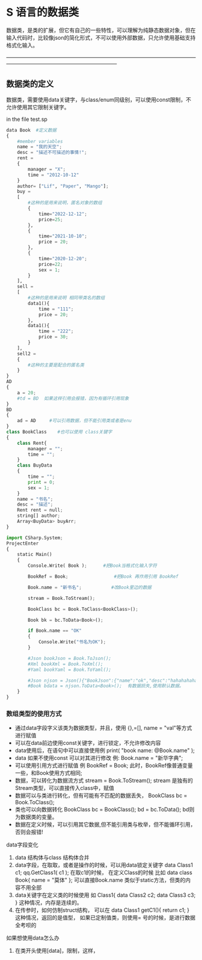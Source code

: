 # S 语言的数据类
数据类，是类的扩展，但它有自己的一些特性，可以理解为纯静态数据对象，但在输入代码时，比较像json的简化形式，不可以使用外部数据，只允许使用基础支持格式化输入。

—————————————————————————————————————————————————————————

## 数据类的定义 
数据类，需要使用data关键字，与class/enum同级别，可以使用const限制，不允许使用其它限制关键字。

in the file test.sp
```python
data Book  #定义数据
{
    #member variables
    name = "我的天空";
    desc = "描述不可描述的事情!";
    rent = 
    { 
        manager = "X"; 
        time = "2012-10-12"
    }
    author= ["Lif", "Paper", "Mango"];
    buy = 
    [
        #这种的是用来说明，匿名对象的数组
        {
            time="2022-12-12"; 
            price=25;
        },
        {
            time="2021-10-10"; 
            price = 20;
        },
        {
            time="2020-12-20"; 
            price=22;
            sex = 1;
        }
    ],
    sell =
    [
        #这种的是用来说明 相同带类名的数组
        data1(){
            time = "111";
            price = 20;
        },
        data1(){
            time = "222";
            price = 30;
        }
    ],
    sell2 = 
    {
        #这种的主要是配合的匿名类
    } 
}
AD
{
    a = 20;
    #td = BD  如果这样引用会报错，因为有循环引用现象
}
BD 
{
    ad = AD     #可以引用数据，但不能引用类或者是enu
}
class BookClass    #也可以使用 class关键字
{
    class Rent{
        manager = "";
        time = "";
    }
    class BuyData
    {
        time = "";
        print = 0;
        sex = 1;
    }
    name = "书名";
    desc = "描述";
    Rent rent = null;
    string[] author;
    Array<BuyData> buyArr;
}

import CSharp.System;
ProjectEnter
{
    static Main()
    {
        Console.Write( Book );      #把Book当格式化输入字符

        BookRef = Book;                 #把Book 再作用引用 BookRef

        Book.name = "新书名";           #改Book里边的数据

        stream = Book.ToStream();

        BookClass bc = Book.ToClass<BookClass>();

        Book bk = bc.ToData<Book>();

        if Book.name == "OK" 
        {
            Console.Write("书名为OK");
        }    

        #Json bookJson = Book.ToJson();
        #Xml bookXml = Book.ToXml();
        #Yaml bookYaml = Book.ToYaml();

        #Json njson = Json(){"BookJson":{"name":"ok","desc":"hahahahaha"}};
        #Book bdata = njson.ToData<Book>();  有数据损失,使用默认数据。
    }
}
```
### 数组类型的使用方式
- 通过data字段字义该类为数据类型，并且，使用 {},=[], name = "val"等方式进行赋值
- 可以在data前边使用const关键字，进行锁定，不允许修改内容
- data使用后，在语句中可以直接使用例   print( "book name: @Book.name" ); 
- data 如果不使用const 可以对其进行修改 例: Book.name = "新华字典";
- 可以使用引用方式进行赋值 例  BookRef = Book; 此时，BookRef像普通变量一些，和Book使用方式相同;
- 数据，可以转化为数据流方式 stream = Book.ToStream();  stream 是独有的Stream类型，可以直接传入class中，赋值
- 数据可以与类进行转化，但有可能有不匹配的数据丢失， BookClass bc = Book.ToClass<BookClass>(); 
- 类也可以向数据转化 BookClass bc = BookClass(); bd = bc.ToData<Book>(); bd则为数据类的变量。
- 数据在定义时候，可以引用其它数据,但不能引用类与枚举，但不能循环引用，否则会报错! 


data字段变化
1. data 结构体与class 结构体合并
2. data字段，在取取，或者是操作的时候，可以用data锁定关键字   data Class1 c1;   qq.GetClass1( c1 ); 在取c1的时候，   在定义Class的时候  比如 data class Book{ name = "莫体" };  可以直接Book.name 类似于static方法，但类的内容不用全部
3. data关键字在定义类的时候使用 如   Class1{ data Class2 c2; data Class3 c3; } 这种情况，内存是连续的。
4. 在传参时，如何仿制struct结构， 可以在 data Class1 getC1(){ return c1; } 这种情况，返回的是值型，  如果已定制值类，则使用= 号的时候，是进行数据全考呗的

如果想使用data怎么办
1. 在类开头使用[data]，限制，这样，